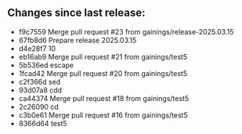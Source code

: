 ## Changes since last release:
- f9c7559 Merge pull request #23 from gainings/release-2025.03.15
- 67fb8d6 Prepare release 2025.03.15
- d4e28f7 10
- eb16ab9 Merge pull request #21 from gainings/test5
- 5b536ed escape
- 1fcad42 Merge pull request #20 from gainings/test5
- c2f366d sed
- 93d07a8 cdd
- ca44374 Merge pull request #18 from gainings/test5
- 2c26090 cd
- c3b0e61 Merge pull request #16 from gainings/test5
- 8366d64 test5